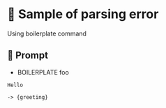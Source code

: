 # 🔴 Sample of parsing error

Using boilerplate command

## 💬 Prompt

-   BOILERPLATE foo

```
Hello
```

`-> {greeting}`
